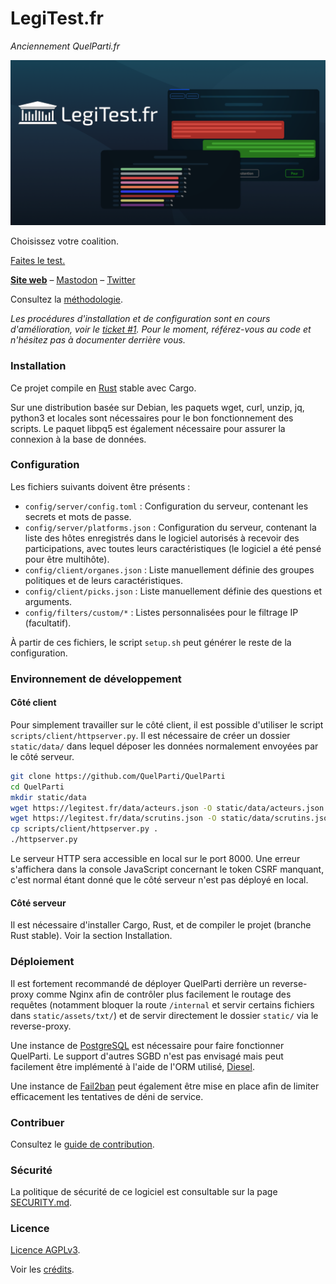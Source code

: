 # LegiTest.fr

*Anciennement QuelParti.fr*

![LegiTest.fr](/static/assets/img/banner/banner.png)

Choisissez votre coalition.

[Faites le test.](https://legitest.fr)

**[Site web](https://legitest.fr)** – [Mastodon](https://botsin.space/@QuelParti) – [Twitter](https://twitter.com/QuelParti)

Consultez la [méthodologie](METHODOLOGY.md).

*Les procédures d'installation et de configuration sont en cours d'amélioration, voir le [ticket #1](/../../issues/1). Pour le moment, référez-vous au code et n'hésitez pas à documenter derrière vous.*

### Installation

Ce projet compile en [Rust](https://rustup.rs/) stable avec Cargo.

Sur une distribution basée sur Debian, les paquets wget, curl, unzip, jq, python3 et locales sont nécessaires pour le bon fonctionnement des scripts. Le paquet libpq5 est également nécessaire pour assurer la connexion à la base de données.

### Configuration

Les fichiers suivants doivent être présents :
- `config/server/config.toml` : Configuration du serveur, contenant les secrets et mots de passe.
- `config/server/platforms.json` : Configuration du serveur, contenant la liste des hôtes enregistrés dans le logiciel autorisés à recevoir des participations, avec toutes leurs caractéristiques (le logiciel a été pensé pour être multihôte).
- `config/client/organes.json` : Liste manuellement définie des groupes politiques et de leurs caractéristiques.
- `config/client/picks.json` : Liste manuellement définie des questions et arguments.
- `config/filters/custom/*` : Listes personnalisées pour le filtrage IP (facultatif).

À partir de ces fichiers, le script `setup.sh` peut générer le reste de la configuration.

### Environnement de développement

#### Côté client

Pour simplement travailler sur le côté client, il est possible d'utiliser le script `scripts/client/httpserver.py`. Il est nécessaire de créer un dossier `static/data/` dans lequel déposer les données normalement envoyées par le côté serveur.

```sh
git clone https://github.com/QuelParti/QuelParti
cd QuelParti
mkdir static/data
wget https://legitest.fr/data/acteurs.json -O static/data/acteurs.json
wget https://legitest.fr/data/scrutins.json -O static/data/scrutins.json
cp scripts/client/httpserver.py .
./httpserver.py
```

Le serveur HTTP sera accessible en local sur le port 8000. Une erreur s'affichera dans la console JavaScript concernant le token CSRF manquant, c'est normal étant donné que le côté serveur n'est pas déployé en local.

#### Côté serveur

Il est nécessaire d'installer Cargo, Rust, et de compiler le projet (branche Rust stable). Voir la section Installation.

### Déploiement

Il est fortement recommandé de déployer QuelParti derrière un reverse-proxy comme Nginx afin de contrôler plus facilement le routage des requêtes (notamment bloquer la route `/internal` et servir certains fichiers dans `static/assets/txt/`) et de servir directement le dossier `static/` via le reverse-proxy.

Une instance de [PostgreSQL](https://www.postgresql.org/) est nécessaire pour faire fonctionner QuelParti. Le support d'autres SGBD n'est pas envisagé mais peut facilement être implémenté à l'aide de l'ORM utilisé, [Diesel](https://diesel.rs/).

Une instance de [Fail2ban](https://fail2ban.org/wiki/index.php/Main_Page) peut également être mise en place afin de limiter efficacement les tentatives de déni de service.

### Contribuer

Consultez le [guide de contribution](CONTRIBUTING.md).

### Sécurité

La politique de sécurité de ce logiciel est consultable sur la page [SECURITY.md](SECURITY.md).

### Licence

[Licence AGPLv3](LICENSE).

Voir les [crédits](CREDITS.md).
